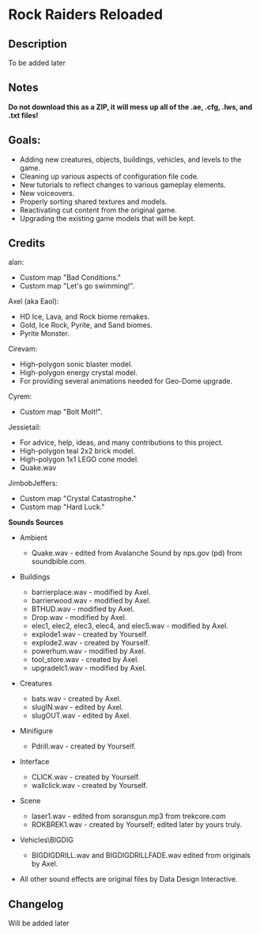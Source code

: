 # Rock Raiders Reloaded

Description
--------------
To be added later


Notes
--------------
**Do not download this as a ZIP, it will mess up all of the .ae, .cfg, .lws, and .txt files!**


Goals:
--------------
- Adding new creatures, objects, buildings, vehicles, and levels to the game.
- Cleaning up various aspects of configuration file code.
- New tutorials to reflect changes to various gameplay elements.
- New voiceovers.
- Properly sorting shared textures and models.
- Reactivating cut content from the original game.
- Upgrading the existing game models that will be kept.


Credits
--------------

alan:
- Custom map "Bad Conditions."
- Custom map "Let's go swimming!".

Axel (aka Eaol):
- HD Ice, Lava, and Rock biome remakes. 
- Gold, Ice Rock, Pyrite, and Sand biomes.
- Pyrite Monster.

Cirevam: 
- High-polygon sonic blaster model.
- High-polygon energy crystal model.
- For providing several animations needed for Geo-Dome upgrade.

Cyrem:
- Custom map "Bolt Molt!".

Jessietail: 
- For advice, help, ideas, and many contributions to this project.
- High-polygon teal 2x2 brick model.
- High-polygon 1x1 LEGO cone model.
- Quake.wav

JimbobJeffers:
- Custom map "Crystal Catastrophe."
- Custom map "Hard Luck."


**Sounds Sources**
- Ambient
	- Quake.wav - edited from Avalanche Sound by nps.gov (pd) from soundbible.com. 

- Buildings
	- barrierplace.wav - modified by Axel.
	- barrierwood.wav - modified by Axel.
	- BTHUD.wav - modified by Axel.
	- Drop.wav - modified by Axel.
	- elec1, elec2, elec3, elec4, and elec5.wav - modified by Axel.
	- explode1.wav - created by Yourself.
	- explode2.wav - created by Yourself.
	- powerhum.wav - modified by Axel.
	- tool_store.wav - created by Axel.
	- upgradelc1.wav - modified by Axel.

- Creatures
	- bats.wav - created by Axel.
	- slugIN.wav - edited by Axel.
	- slugOUT.wav - edited by Axel.

- Minifigure
	- Pdrill.wav - created by Yourself.

- Interface
	- CLICK.wav - created by Yourself.
	- wallclick.wav - created by Yourself.

- Scene
	- laser1.wav - edited from soransgun.mp3 from trekcore.com
	- ROKBREK1.wav - created by Yourself; edited later by yours truly.

- Vehicles\BIGDIG
	- BIGDIGDRILL.wav and BIGDIGDRILLFADE.wav edited from originals by Axel.

- All other sound effects are original files by Data Design Interactive.


Changelog
--------------
Will be added later
